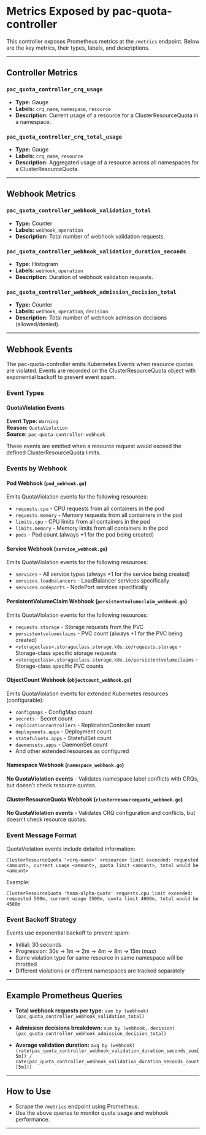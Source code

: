 # Metrics Exposed by pac-quota-controller

This controller exposes Prometheus metrics at the `/metrics` endpoint. Below are the key metrics, their types, labels, and descriptions.

---

## Controller Metrics

### `pac_quota_controller_crq_usage`

- **Type:** Gauge
- **Labels:** `crq_name`, `namespace`, `resource`
- **Description:** Current usage of a resource for a ClusterResourceQuota in a namespace.

### `pac_quota_controller_crq_total_usage`

- **Type:** Gauge
- **Labels:** `crq_name`, `resource`
- **Description:** Aggregated usage of a resource across all namespaces for a ClusterResourceQuota.

---

## Webhook Metrics

### `pac_quota_controller_webhook_validation_total`

- **Type:** Counter
- **Labels:** `webhook`, `operation`
- **Description:** Total number of webhook validation requests.

### `pac_quota_controller_webhook_validation_duration_seconds`

- **Type:** Histogram
- **Labels:** `webhook`, `operation`
- **Description:** Duration of webhook validation requests.

### `pac_quota_controller_webhook_admission_decision_total`

- **Type:** Counter
- **Labels:** `webhook`, `operation`, `decision`
- **Description:** Total number of webhook admission decisions (allowed/denied).

---

## Webhook Events

The pac-quota-controller emits Kubernetes Events when resource quotas are violated. Events are recorded on the ClusterResourceQuota object with exponential backoff to prevent event spam.

### Event Types

#### QuotaViolation Events

**Event Type:** `Warning`  
**Reason:** `QuotaViolation`  
**Source:** `pac-quota-controller-webhook`

These events are emitted when a resource request would exceed the defined ClusterResourceQuota limits.

### Events by Webhook

#### Pod Webhook (`pod_webhook.go`)

Emits QuotaViolation events for the following resources:

- `requests.cpu` - CPU requests from all containers in the pod
- `requests.memory` - Memory requests from all containers in the pod  
- `limits.cpu` - CPU limits from all containers in the pod
- `limits.memory` - Memory limits from all containers in the pod
- `pods` - Pod count (always +1 for the pod being created)

#### Service Webhook (`service_webhook.go`)

Emits QuotaViolation events for the following resources:

- `services` - All service types (always +1 for the service being created)
- `services.loadbalancers` - LoadBalancer services specifically
- `services.nodeports` - NodePort services specifically

#### PersistentVolumeClaim Webhook (`persistentvolumeclaim_webhook.go`)

Emits QuotaViolation events for the following resources:

- `requests.storage` - Storage requests from the PVC
- `persistentvolumeclaims` - PVC count (always +1 for the PVC being created)
- `<storageclass>.storageclass.storage.k8s.io/requests.storage` - Storage-class specific storage requests
- `<storageclass>.storageclass.storage.k8s.io/persistentvolumeclaims` - Storage-class specific PVC counts

#### ObjectCount Webhook (`objectcount_webhook.go`)

Emits QuotaViolation events for extended Kubernetes resources (configurable):

- `configmaps` - ConfigMap count
- `secrets` - Secret count
- `replicationcontrollers` - ReplicationController count
- `deployments.apps` - Deployment count
- `statefulsets.apps` - StatefulSet count
- `daemonsets.apps` - DaemonSet count
- And other extended resources as configured

#### Namespace Webhook (`namespace_webhook.go`)

**No QuotaViolation events** - Validates namespace label conflicts with CRQs, but doesn't check resource quotas.

#### ClusterResourceQuota Webhook (`clusterresourcequota_webhook.go`)

**No QuotaViolation events** - Validates CRQ configuration and conflicts, but doesn't check resource quotas.

### Event Message Format

QuotaViolation events include detailed information:

```text
ClusterResourceQuota '<crq-name>' <resource> limit exceeded: requested <amount>, current usage <amount>, quota limit <amount>, total would be <amount>
```

Example:

```text
ClusterResourceQuota 'team-alpha-quota' requests.cpu limit exceeded: requested 500m, current usage 3500m, quota limit 4000m, total would be 4500m
```

### Event Backoff Strategy

Events use exponential backoff to prevent spam:

- Initial: 30 seconds
- Progression: 30s → 1m → 2m → 4m → 8m → 15m (max)
- Same violation type for same resource in same namespace will be throttled
- Different violations or different namespaces are tracked separately

---

## Example Prometheus Queries

- **Total webhook requests per type:**
  `sum by (webhook) (pac_quota_controller_webhook_validation_total)`

- **Admission decisions breakdown:**
  `sum by (webhook, decision) (pac_quota_controller_webhook_admission_decision_total)`

- **Average validation duration:**
  `avg by (webhook) (rate(pac_quota_controller_webhook_validation_duration_seconds_sum[5m]) / rate(pac_quota_controller_webhook_validation_duration_seconds_count[5m]))`

---

## How to Use

- Scrape the `/metrics` endpoint using Prometheus.
- Use the above queries to monitor quota usage and webhook performance.

---
